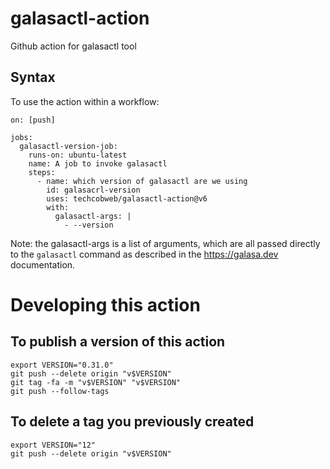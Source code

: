 # galasactl-action
Github action for galasactl tool



## Syntax
To use the action within a workflow:

```
on: [push]

jobs:
  galasactl-version-job:
    runs-on: ubuntu-latest
    name: A job to invoke galasactl
    steps:
      - name: which version of galasactl are we using
        id: galasacrl-version
        uses: techcobweb/galasactl-action@v6
        with:
          galasactl-args: |
            - --version
```
Note: the galasactl-args is a list of arguments, which are all passed directly to the `galasactl` command as described in the https://galasa.dev documentation.


# Developing this action

## To publish a version of this action
```
export VERSION="0.31.0"
git push --delete origin "v$VERSION"
git tag -fa -m "v$VERSION" "v$VERSION"
git push --follow-tags
```

## To delete a tag you previously created
```
export VERSION="12"
git push --delete origin "v$VERSION"
```